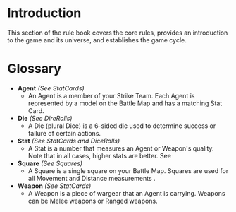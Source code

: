 # Introduction

This section of the rule book covers the core rules, provides an introduction to the game and its universe, and establishes the game cycle.

# Glossary

* **Agent** *(See StatCards)*
    * An Agent is a member of your Strike Team. Each Agent is represented by a model on the Battle Map and has a matching Stat Card.
* **Die** *(See DireRolls)*
    * A Die (plural Dice) is a 6-sided die used to determine success or failure of certain actions.
* **Stat** *(See StatCards and DiceRolls)*
    * A Stat is a number that measures an Agent or Weapon's quality. Note that in all cases, higher stats are better. See 
* **Square** *(See Squares)*
    * A Square is a single square on your Battle Map. Squares are used for all Movement and Distance measurements .
* **Weapon** *(See StatCards)*
    * A Weapon is a piece of wargear that an Agent is carrying. Weapons can be Melee weapons or Ranged weapons.
